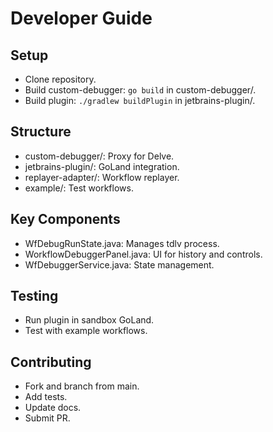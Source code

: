 # Developer Guide

## Setup

- Clone repository.
- Build custom-debugger: `go build` in custom-debugger/.
- Build plugin: `./gradlew buildPlugin` in jetbrains-plugin/.

## Structure

- custom-debugger/: Proxy for Delve.
- jetbrains-plugin/: GoLand integration.
- replayer-adapter/: Workflow replayer.
- example/: Test workflows.

## Key Components

- WfDebugRunState.java: Manages tdlv process.
- WorkflowDebuggerPanel.java: UI for history and controls.
- WfDebuggerService.java: State management.

## Testing

- Run plugin in sandbox GoLand.
- Test with example workflows.

## Contributing

- Fork and branch from main.
- Add tests.
- Update docs.
- Submit PR. 